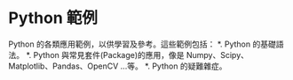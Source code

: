 # Python 範例
Python 的各類應用範例，以供學習及參考。這些範例包括：
*. Python 的基礎語法。
*. Python 與常見套件(Package)的應用，像是 Numpy、Scipy、Matplotlib、Pandas、OpenCV ...等。
*. Python 的疑難雜症。

